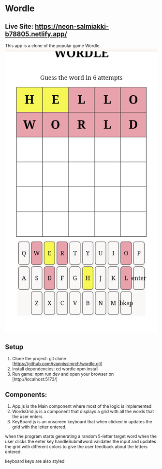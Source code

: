 # Wordle
## Live Site: https://neon-salmiakki-b78805.netlify.app/

This app is a clone of the popular game Wordle.
![app Image](./src/appImage.jpg)

## Setup

1. Clone the project:
   git clone [https://github.com/ivannissimrch/wordle.git]
2. Install dependencies:
   cd wordle
   npm install
3. Run game:
   npm run dev and open your browser on [http://localhost:5173/]

## Components:

1. App.js is the Main component where most of the logic is implemented
2. WordsGrid.js is a component that displays a grid with all the words that the user enters.
3. KeyBoard.js is an onscreen keyboard that when clicked in updates the grid with the letter entered.

when the program starts generating a random 5-letter target word
when the user clicks the enter key handleSubmitword validates the input and updates the grid with different colors to give the user feedback about the letters entered.

keyboard keys are also styled
